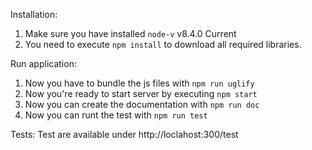 Installation:
1. Make sure you have installed `node-v` v8.4.0 Current
2. You need to execute `npm install` to download all required libraries.

Run application:
1.  Now you have to bundle the js files with `npm run uglify`
2.  Now you're ready to start server by executing `npm start`
3.  Now you can create the documentation with `npm run doc`
4.  Now you can runt the test with `npm run test`

Tests:
Test are available under http://loclahost:300/test
